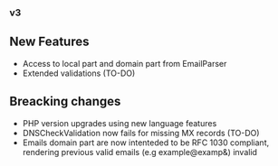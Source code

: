 ### v3
## New Features
* Access to local part and domain part from EmailParser
* Extended validations (TO-DO)

## Breacking changes
* PHP version upgrades using new language features
* DNSCheckValidation now fails for missing MX records (TO-DO)
* Emails domain part are now intenteded to be RFC 1030 compliant, rendering previous valid emails (e.g example@examp&) invalid

